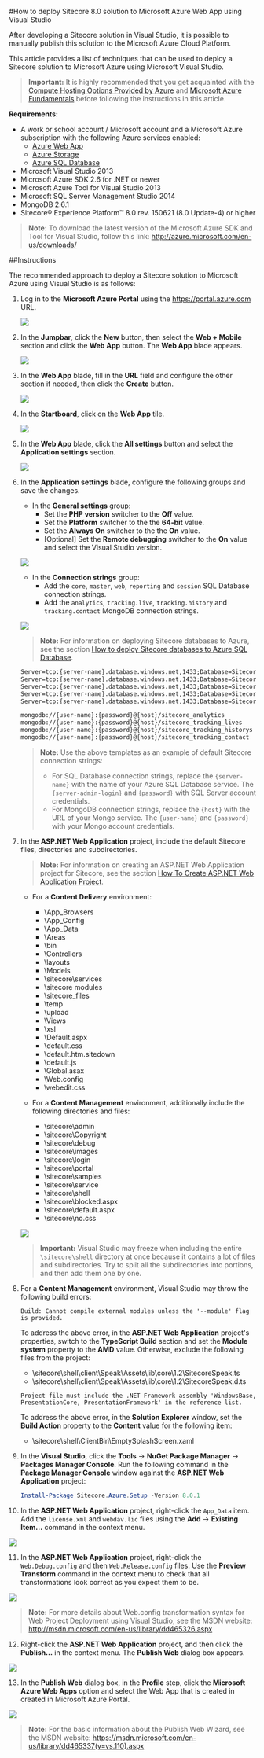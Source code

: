 #How to deploy Sitecore 8.0 solution to Microsoft Azure Web App using Visual Studio

After developing a Sitecore solution in Visual Studio, it is possible to manually publish this solution to the Microsoft Azure Cloud Platform.

This article provides a list of techniques that can be used to deploy a Sitecore solution to Microsoft Azure using Microsoft Visual Studio.

> **Important:** It is highly recommended that you get acquainted with the [Compute Hosting Options Provided by Azure](http://azure.microsoft.com/en-us/documentation/articles/fundamentals-application-models/) and [Microsoft Azure Fundamentals](http://www.microsoftvirtualacademy.com/colleges/Azure-fundamentals) before following the instructions in this article.

**Requirements:**
- A work or school account / Microsoft account and a Microsoft Azure subscription with the following Azure services enabled:
  - [Azure Web App](https://msdn.microsoft.com/en-us/library/azure/dn948515.aspx)
  - [Azure Storage](https://msdn.microsoft.com/en-us/library/azure/gg433040.aspx)
  - [Azure SQL Database](https://msdn.microsoft.com/en-us/library/azure/ee336279.aspx)
- Microsoft Visual Studio 2013
- Microsoft Azure SDK 2.6 for .NET or newer
- Microsoft Azure Tool for Visual Studio 2013 
- Microsoft SQL Server Management Studio 2014
- MongoDB 2.6.1
- Sitecore® Experience Platform™ 8.0 rev. 150621 (8.0 Update-4) or higher

> **Note:** To download the latest version of the Microsoft Azure SDK and Tool for Visual Studio, follow this link: http://azure.microsoft.com/en-us/downloads/

##Instructions

The recommended approach to deploy a Sitecore solution to Microsoft Azure using Visual Studio is as follows:

1. Log in to the **Microsoft Azure Portal** using the https://portal.azure.com URL.
  
   ![](./media/how-to-deploy-sitecore-80-solution-to-microsoft-azure-web-app-using-visual-studio/AzurePortal-WebApp-01.png)
  
2. In the **Jumpbar**, click the **New** button, then select the **Web + Mobile** section and click the **Web App** button. The **Web App** blade appears.
   
   ![](./media/how-to-deploy-sitecore-80-solution-to-microsoft-azure-web-app-using-visual-studio/AzurePortal-WebApp-02.png)
   
3. In the **Web App** blade, fill in the **URL** field and configure the other section if needed, then click the **Create** button. 
 
   ![](./media/how-to-deploy-sitecore-80-solution-to-microsoft-azure-web-app-using-visual-studio/AzurePortal-WebApp-03.png)
 
4. In the **Startboard**, click on the **Web App** tile.

   ![](./media/how-to-deploy-sitecore-80-solution-to-microsoft-azure-web-app-using-visual-studio/AzurePortal-WebApp-04.png)

5. In the **Web App** blade, click the **All settings** button and select the **Application settings** section.
 
   ![](./media/how-to-deploy-sitecore-80-solution-to-microsoft-azure-web-app-using-visual-studio/AzurePortal-WebApp-05.png)
 
6. In the **Application settings** blade, configure the following groups and save the changes.
 
   - In the **General settings** group:
     + Set the **PHP version** switcher to the **Off** value. 
     + Set the **Platform** switcher to the the **64-bit** value.
     + Set the **Always On** switcher to the the **On** value.
     + \[Optional\] Set the **Remote debugging** switcher to the **On** value and select the Visual Studio version.
   
   ![](./media/how-to-deploy-sitecore-80-solution-to-microsoft-azure-web-app-using-visual-studio/AzurePortal-WebApp-06.png)
   
   - In the **Connection strings** group:
     + Add the `core`, `master`, `web`, `reporting` and `session` SQL Database connection strings.
     + Add the `analytics`, `tracking.live`, `tracking.history` and `tracking.contact` MongoDB connection strings.   

   ![](./media/how-to-deploy-sitecore-80-solution-to-microsoft-azure-web-app-using-visual-studio/AzurePortal-WebApp-07.png)
  
   > **Note:** For information on deploying Sitecore databases to Azure, see the section [How to deploy Sitecore databases to Azure SQL Database](how-to-deploy-sitecore-databases-to-azure-sql-database.md).
      
   ```xml
   Server=tcp:{server-name}.database.windows.net,1433;Database=Sitecore.Core;User ID={server-admin-login}@{server-name};Password={password};Trusted_Connection=False;Encrypt=True
   Server=tcp:{server-name}.database.windows.net,1433;Database=Sitecore.Master;User ID={server-admin-login}@{server-name};Password={password};Trusted_Connection=False;Encrypt=True
   Server=tcp:{server-name}.database.windows.net,1433;Database=Sitecore.Web;User ID={server-admin-login}@{server-name};Password={password};Trusted_Connection=False;Encrypt=True
   Server=tcp:{server-name}.database.windows.net,1433;Database=Sitecore.Reporting;User ID={server-admin-login}@{server-name};Password={password};Trusted_Connection=False;Encrypt=True
   Server=tcp:{server-name}.database.windows.net,1433;Database=Sitecore.Session;User ID={server-admin-login}@{server-name};Password={password};Trusted_Connection=False;Encrypt=True
   
   mongodb://{user-name}:{password}@{host}/sitecore_analytics
   mongodb://{user-name}:{password}@{host}/sitecore_tracking_lives
   mongodb://{user-name}:{password}@{host}/sitecore_tracking_historys
   mongodb://{user-name}:{password}@{host}/sitecore_tracking_contact 
   ```
   
   > **Note:** Use the above templates as an example of default Sitecore connection strings:
   > - For SQL Database connection strings, replace the `{server-name}` with the name of your Azure SQL Database service. The `{server-admin-login}` and `{password}` with SQL Server account credentials. 
   > - For MongoDB connection strings, replace the `{host}` with the URL of your Mongo service. The `{user-name}` and `{password}` with your Mongo account credentials.
   
7. In the **ASP.NET Web Application** project, include the default Sitecore files, directories and subdirectories. 

   > **Note:** For information on creating an ASP.NET Web Application project for Sitecore, see the section [How To Create ASP.NET Web Application Project](how-to-create-aspnet-web-application-project.md).

   - For a **Content Delivery** environment:
   
     + \App_Browsers
     + \App_Config
     + \App_Data
     + \Areas
     + \bin
     + \Controllers
     + \layouts
     + \Models
     + \sitecore\services
     + \sitecore modules
     + \sitecore_files
     + \temp
     + \upload
     + \Views
     + \xsl
     + \Default.aspx
     + \default.css
     + \default.htm.sitedown
     + \default.js
     + \Global.asax
     + \Web.config
     + \webedit.css

   - For a **Content Management** environment, additionally include the following directories and files:
   
     + \sitecore\admin
     + \sitecore\Copyright
     + \sitecore\debug
     + \sitecore\images
     + \sitecore\login
     + \sitecore\portal
     + \sitecore\samples
     + \sitecore\service
     + \sitecore\shell
     + \sitecore\blocked.aspx
     + \sitecore\default.aspx
     + \sitecore\no.css

   ![](./media/how-to-deploy-sitecore-80-solution-to-microsoft-azure-web-app-using-visual-studio/VS-01.png)

   > **Important:** Visual Studio may freeze when including the entire `\sitecore\shell` directory at once because it contains a lot of files and subdirectories. Try to split all the subdirectories into portions, and then add them one by one.

8. For a **Content Management** environment, Visual Studio may throw the following build errors:   
       
   ```
   Build: Cannot compile external modules unless the '--module' flag is provided.
   ```   
    
   To address the above error, in the **ASP.NET Web Application** project's properties, switch to the **TypeScript Build** section and set the **Module system** property to the **AMD** value. Otherwise, exclude the following files from the project:
   - \sitecore\shell\client\Speak\Assets\lib\core\1.2\SitecoreSpeak.ts
   - \sitecore\shell\client\Speak\Assets\lib\core\1.2\SitecoreSpeak.d.ts
    
   ```
   Project file must include the .NET Framework assembly 'WindowsBase, PresentationCore, PresentationFramework' in the reference list.    
   ```
    
   To address the above error, in the **Solution Explorer** window, set the **Build Action** property to the **Content** value for the following item:
   - \sitecore\shell\ClientBin\EmptySplashScreen.xaml 
    
9. In the **Visual Studio**, click the **Tools** -> **NuGet Package Manager** -> **Packages Manager Console**. Run the following command in the **Package Manager Console** window against the **ASP.NET Web Application** project:     
  
   ```PowerShell
   Install-Package Sitecore.Azure.Setup -Version 8.0.1
   ```
   
10. In the **ASP.NET Web Application** project, right-click the `App_Data` item. Add the `license.xml` and `webdav.lic` files using the **Add** -> **Existing Item...** command in the context menu.

   ![](./media/how-to-deploy-sitecore-80-solution-to-microsoft-azure-web-app-using-visual-studio/VS-02.png)

11. In the **ASP.NET Web Application** project, right-click the `Web.Debug.config` and then `Web.Release.config` files. Use the **Preview Transform** command in the context menu to check that all transformations look correct as you expect them to be.

   ![](./media/how-to-deploy-sitecore-80-solution-to-microsoft-azure-web-app-using-visual-studio/VS-03.png)

   > **Note:** For more details about Web.config transformation syntax for Web Project Deployment using Visual Studio, see the MSDN website: http://msdn.microsoft.com/en-us/library/dd465326.aspx
 
12. Right-click the **ASP.NET Web Application** project, and then click the **Publish...**  in the context menu. The **Publish Web** dialog box appears.     

   ![](./media/how-to-deploy-sitecore-80-solution-to-microsoft-azure-web-app-using-visual-studio/VS-04.png)

13. In the **Publish Web** dialog box, in the **Profile** step, click the **Microsoft Azure Web Apps** option and select the Web App that is created in created in Microsoft Azure Portal. 

   ![](./media/how-to-deploy-sitecore-80-solution-to-microsoft-azure-web-app-using-visual-studio/VS-05.png)

   > **Note:** For the basic information about the Publish Web Wizard, see the MSDN website: https://msdn.microsoft.com/en-us/library/dd465337(v=vs.110).aspx 